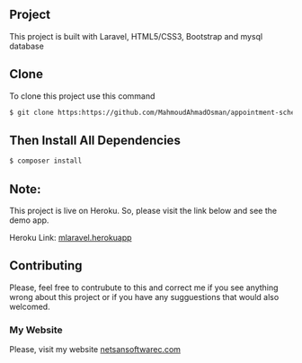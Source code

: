 ## Project
This project is built with Laravel, HTML5/CSS3, Bootstrap and mysql database
## Clone
To clone this project use this command

```bash
$ git clone https:https://github.com/MahmoudAhmadOsman/appointment-scheduler.git
```

## Then Install All Dependencies

```bash
$ composer install
```

## Note: 
This project is live on Heroku. So, please visit the link below and see the demo app.

Heroku Link:  [mlaravel.herokuapp](http://mlaravel.herokuapp.com/)




## Contributing
Please, feel free to contrubute to this and correct me if you see anything wrong about this project or if you have any sugguestions that would also welcomed. 



### My Website
 Please, visit my website
[netsansoftwarec.com](https://www.netsansoftware.com/)
